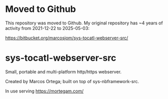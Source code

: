 # Moved to Github

This repository was moved to Github. My original repository has ~4 years of activity from 2021-12-22 to 2025-05-03:

https://bitbucket.org/marcosjom/sys-tocatl-webserver-src/

# sys-tocatl-webserver-src

Small, portable and multi-platform http/https webserver.

Created by Marcos Ortega; built on top of sys-nbframework-src.

In use serving https://mortegam.com/
